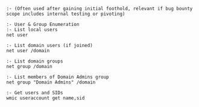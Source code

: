     :- (Often used after gaining initial foothold, relevant if bug bounty scope includes internal testing or pivoting)

    :- User & Group Enumeration    
    :- List local users
    net user
    
    :- List domain users (if joined)
    net user /domain
    
    :- List domain groups
    net group /domain
    
    :- List members of Domain Admins group
    net group "Domain Admins" /domain
    
    :- Get users and SIDs
    wmic useraccount get name,sid